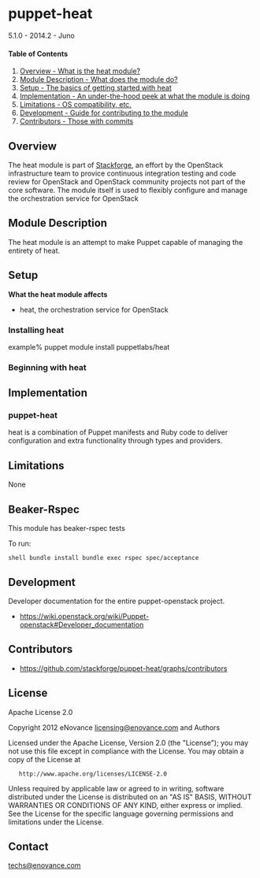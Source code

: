 puppet-heat
=============

5.1.0 - 2014.2 - Juno

#### Table of Contents

1. [Overview - What is the heat module?](#overview)
2. [Module Description - What does the module do?](#module-description)
3. [Setup - The basics of getting started with heat](#setup)
4. [Implementation - An under-the-hood peek at what the module is doing](#implementation)
5. [Limitations - OS compatibility, etc.](#limitations)
6. [Development - Guide for contributing to the module](#development)
7. [Contributors - Those with commits](#contributors)

Overview
--------

The heat module is part of [Stackforge](https://github.com/stackforge), an effort by the
OpenStack infrastructure team to provice continuous integration testing and code review for
OpenStack and OpenStack community projects not part of the core software. The module itself
is used to flexibly configure and manage the orchestration service for OpenStack

Module Description
------------------

The heat module is an attempt to make Puppet capable of managing the entirety of heat.

Setup
-----

**What the heat module affects**

* heat, the orchestration service for OpenStack

### Installing heat 

  example% puppet module install puppetlabs/heat

### Beginning with heat

Implementation
--------------

### puppet-heat

heat is a combination of Puppet manifests and Ruby code to deliver configuration and
extra functionality through types and providers.

Limitations
-----------

None

Beaker-Rspec
------------

This module has beaker-rspec tests

To run:

``shell
bundle install
bundle exec rspec spec/acceptance
``

Development
-----------

Developer documentation for the entire puppet-openstack project.

* https://wiki.openstack.org/wiki/Puppet-openstack#Developer_documentation

Contributors
------------

* https://github.com/stackforge/puppet-heat/graphs/contributors

License
-------

Apache License 2.0

   Copyright 2012 eNovance <licensing@enovance.com> and Authors

   Licensed under the Apache License, Version 2.0 (the "License");
   you may not use this file except in compliance with the License.
   You may obtain a copy of the License at

       http://www.apache.org/licenses/LICENSE-2.0

   Unless required by applicable law or agreed to in writing, software
   distributed under the License is distributed on an "AS IS" BASIS,
   WITHOUT WARRANTIES OR CONDITIONS OF ANY KIND, either express or implied.
   See the License for the specific language governing permissions and
   limitations under the License.

Contact
-------

techs@enovance.com
